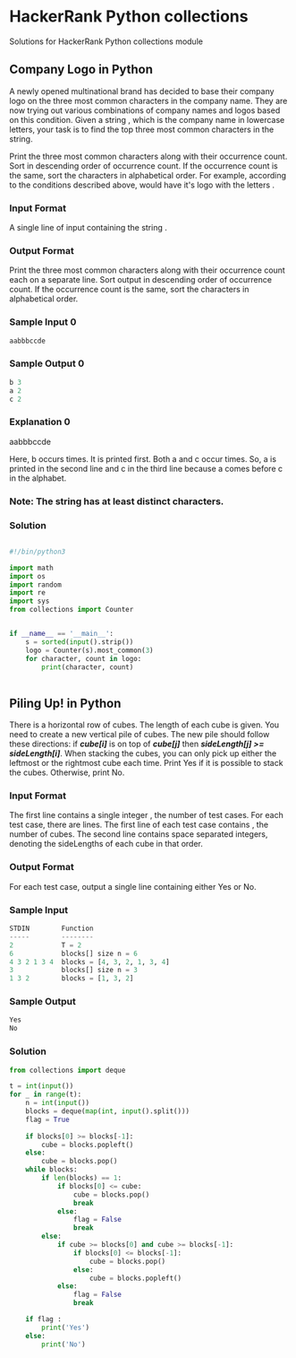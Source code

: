# HackerRank Python collections
Solutions for HackerRank Python collections module

## Company Logo in Python

A newly opened multinational brand has decided to base their company logo on the three most common characters in the company name. They are now trying out various combinations of company names and logos based on this condition. Given a string , which is the company name in lowercase letters, your task is to find the top three most common characters in the string.

Print the three most common characters along with their occurrence count.
Sort in descending order of occurrence count.
If the occurrence count is the same, sort the characters in alphabetical order.
For example, according to the conditions described above, would have it's logo with the letters .

### Input Format

A single line of input containing the string .

### Output Format

Print the three most common characters along with their occurrence count each on a separate line.
Sort output in descending order of occurrence count.
If the occurrence count is the same, sort the characters in alphabetical order.

### Sample Input 0
```python
aabbbccde
```
### Sample Output 0
```python
b 3
a 2
c 2
```
### Explanation 0
aabbbccde

Here, b occurs  times. It is printed first.
Both a and c occur  times. So, a is printed in the second line and c in the third line because a comes before c in the alphabet.

### Note: The string  has at least  distinct characters.

### Solution

```python

#!/bin/python3

import math
import os
import random
import re
import sys
from collections import Counter


if __name__ == '__main__':
    s = sorted(input().strip())
    logo = Counter(s).most_common(3)
    for character, count in logo:
        print(character, count)
    
```

## Piling Up! in Python

There is a horizontal row of  cubes. The length of each cube is given. You need to create a new vertical pile of cubes. The new pile should follow these directions: if ***cube[i]*** is on top of ***cube[j]*** then ***sideLength[j] >= sideLength[i]***. When stacking the cubes, you can only pick up either the leftmost or the rightmost cube each time. Print Yes if it is possible to stack the cubes. Otherwise, print No.

### Input Format

The first line contains a single integer , the number of test cases.
For each test case, there are  lines.
The first line of each test case contains , the number of cubes.
The second line contains  space separated integers, denoting the sideLengths of each cube in that order.

### Output Format

For each test case, output a single line containing either Yes or No.

### Sample Input
``` python
STDIN        Function
-----        --------
2            T = 2
6            blocks[] size n = 6
4 3 2 1 3 4  blocks = [4, 3, 2, 1, 3, 4]
3            blocks[] size n = 3
1 3 2        blocks = [1, 3, 2]
```

### Sample Output
``` python
Yes
No
```
### Solution
```  python
from collections import deque

t = int(input())
for _ in range(t):
    n = int(input())
    blocks = deque(map(int, input().split()))
    flag = True
    
    if blocks[0] >= blocks[-1]:
        cube = blocks.popleft()
    else:
        cube = blocks.pop()
    while blocks:
        if len(blocks) == 1:
            if blocks[0] <= cube:
                cube = blocks.pop()
                break
            else:
                flag = False
                break
        else:
            if cube >= blocks[0] and cube >= blocks[-1]:
                if blocks[0] <= blocks[-1]:
                    cube = blocks.pop()
                else:
                    cube = blocks.popleft()
            else:
                flag = False
                break

    if flag :
        print('Yes')
    else: 
        print('No')
```

